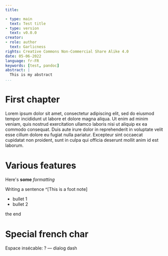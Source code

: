 ```yaml
---
title:

- type: main
  text: Test title
- type: version
  text: v0.0.0
creator:
- role: author
  text: Garlicness
rights: Creative Commons Non-Commercial Share Alike 4.0
date: 05-06-2022
language: fr-FR
keywords: [test, pandoc]
abstract: |
  This is my abstract
...
```


# First chapter

Lorem ipsum dolor sit amet, consectetur adipiscing elit, sed do eiusmod tempor incididunt ut labore et dolore magna aliqua. Ut enim ad minim veniam, quis nostrud exercitation ullamco laboris nisi ut aliquip ex ea commodo consequat. Duis aute irure dolor in reprehenderit in voluptate velit esse cillum dolore eu fugiat nulla pariatur. Excepteur sint occaecat cupidatat non proident, sunt in culpa qui officia deserunt mollit anim id est laborum.

# Various features

Here's **some** _formatting_

Writing a sentence ^[This is a foot note]

- bullet 1
- bullet 2

the end

# Special french char

Espace insécable: ?
— dialog dash
